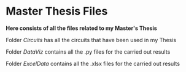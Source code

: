 # Master Thesis Files

**Here consists of all the files related to my Master's Thesis**

Folder *Circuits* has all the circuits that have been used in my Thesis

Folder *DataViz* contains all the .py files for the carried out results

Folder *ExcelData* contains all the .xlsx files for the carried out results
